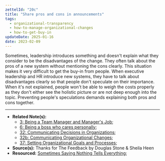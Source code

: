 ```yaml
---
zettelId: "20c"
title: "Share pros and cons in announcements"
tags:
  - organizational-transparency
  - how-to-manage-organizational-changes
  - how-to-get-buy-in
updateDate: 2025-01-16
date: 2023-02-09
---
```


Sometimes, leadership introduces something and doesn't explain what they consider to be the disadvantages of the change. They often talk about the pros of a new system without mentioning the cons clearly. This situation makes it very difficult to get the buy-in from people. When executive leadership and HR introduce new systems, they have to talk about disadvantages clearly so that people don't speculate on their importance. When it's not explained, people won't be able to weigh the costs properly as they don't either see the holistic picture or are not deep enough into the topic. Preventing people's speculations demands explaining both pros and cons together.

---

- **Related Note(s):**
  - [3: Being a Team Manager and Manager's Job](/notes/3/);
  - [6: Being a boss who cares personally](/notes/6/);
  - [32: Communicating Decisions in Organizations](/notes/32/);
  - [32b: Communicating Organizational Changes](/notes/32b/);
  - [37: Setting Organizational Goals and Processes](/notes/37/);
- **Source(s):** Thanks for The Feedback by Douglas Stone & Sheila Heen
- **Resourced:** [Sometimes Saying Nothing Tells Everything](/sometimes-saying-nothing-tells-everything/);
